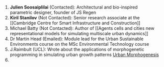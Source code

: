 1. **Julien Soosaiplilai** (Contacted): Architectural and bio-inspired parametric designer, founder of JS Regen
2. **Kiril Stanilov** (Not Contacted): Senior research associate at the [[Cambridge Centre for Smart Infrastructure and Construction]]
3. Michael Batty (Not Contacted): Author of [[Agents cells and cities new representational models for simulating multiscale urban dynamics]]
4. Dr Martin Head (Emailed): Module lead for the Urban Sustainable Environments course on the MSc Environmental Technology course
5. J.Raimbult (UCL): Wrote about the applications of morphogenetic programming in simulating urban growth patterns [Urban Morphogenesis](https://shs.hal.science/halshs-03819322/file/TQGDebates2019_Fractals_Raimbault.pdf)
6. 